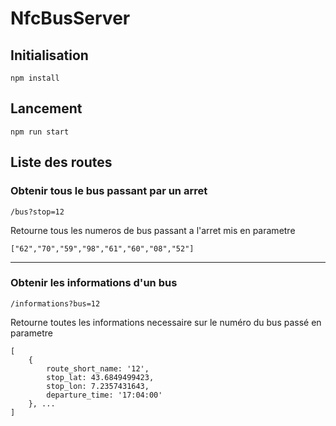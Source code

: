 # NfcBusServer

## Initialisation

```shell
npm install
```

## Lancement

```shell
npm run start
```

## Liste des routes

### Obtenir tous le bus passant par un arret

```shell
/bus?stop=12
```

Retourne tous les numeros de bus passant a l'arret mis en parametre

```shell
["62","70","59","98","61","60","08","52"]
```

---

### Obtenir les informations d'un bus

```shell
/informations?bus=12
```

Retourne toutes les informations necessaire sur le numéro du bus passé en parametre

```shell
[
    {
        route_short_name: '12',
        stop_lat: 43.6849499423,
        stop_lon: 7.2357431643,
        departure_time: '17:04:00'
    }, ...
]
```
